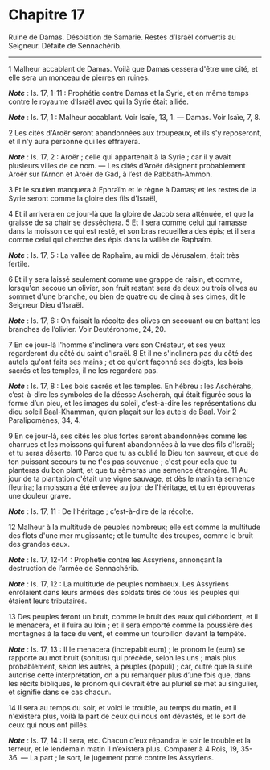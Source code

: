 # Chapitre 17

Ruine de Damas.
Désolation de Samarie.
Restes d’Israël convertis au Seigneur.
Défaite de Sennachérib.

***

1 Malheur accablant de Damas. Voilà que Damas cessera d'être une cité, et elle sera un monceau de pierres en ruines.

***Note*** :  Is. 17, 1-11 : Prophétie contre Damas et la Syrie, et en même temps contre le royaume d’Israël avec qui la Syrie était alliée.

***Note*** :  Is. 17, 1 : Malheur accablant. Voir Isaïe, 13, 1. ― Damas. Voir Isaïe, 7, 8.


2 Les cités d'Aroër seront abandonnées aux troupeaux, et ils s'y reposeront, et il n'y aura personne qui les effrayera.

***Note*** :  Is. 17, 2 : Aroër ; celle qui appartenait à la Syrie ; car il y avait plusieurs villes de ce nom. ― Les cités d’Aroër désignent probablement Aroër sur l’Arnon et Aroër de Gad, à l’est de Rabbath-Ammon.

3 Et le soutien manquera à Ephraïm et le règne à Damas; et les restes de la Syrie seront comme la gloire des fils d'Israël,


4 Et il arrivera en ce jour-là que la gloire de Jacob sera atténuée, et que la graisse de sa chair se desséchera. 5 Et il sera comme celui qui ramasse dans la moisson ce qui est resté, et son bras recueillera des épis; et il sera comme celui qui cherche des épis dans la vallée de Raphaïm.

***Note*** :  Is. 17, 5 : La vallée de Raphaïm, au midi de Jérusalem, était très fertile.

6 Et il y sera laissé seulement comme une grappe de raisin, et comme, lorsqu'on secoue un olivier, son fruit restant sera de deux ou trois olives au sommet d'une branche, ou bien de quatre ou de cinq à ses cimes, dit le Seigneur Dieu d'Israël.

***Note*** :  Is. 17, 6 : On faisait la récolte des olives en secouant ou en battant les branches de l’olivier. Voir Deutéronome, 24, 20.


7 En ce jour-là l'homme s'inclinera vers son Créateur, et ses yeux regarderont du côté du saint d'Israël. 8 Et il ne s'inclinera pas du côté des autels qu'ont faits ses mains ; et ce qu'ont façonné ses doigts, les bois sacrés et les temples, il ne les regardera pas.

***Note*** :  Is. 17, 8 : Les bois sacrés et les temples. En hébreu : les Aschérahs, c’est-à-dire les symboles de la déesse Aschérah, qui était figurée sous la forme d’un pieu, et les images du soleil, c’est-à-dire les représentations du dieu soleil Baal-Khamman, qu’on plaçait sur les autels de Baal. Voir 2 Paralipomènes, 34, 4.


9 En ce jour-là, ses cités les plus fortes seront abandonnées comme les charrues et les moissons qui furent abandonnées à la vue des fils d'Israël; et tu seras déserte. 10 Parce que tu as oublié le Dieu ton sauveur, et que de ton puissant secours tu ne t'es pas souvenue ; c'est pour cela que tu planteras du bon plant, et que tu sèmeras une semence étrangère. 11 Au jour de ta plantation c'était une vigne sauvage, et dès le matin ta semence fleurira; la moisson a été enlevée au jour de l'héritage, et tu en éprouveras une douleur grave.

***Note*** :  Is. 17, 11 : De l’héritage ; c’est-à-dire de la récolte.


12 Malheur à la multitude de peuples nombreux; elle est comme la multitude des flots d'une mer mugissante; et le tumulte des troupes, comme le bruit des grandes eaux.

***Note*** :  Is. 17, 12-14 : Prophétie contre les Assyriens, annonçant la destruction de l’armée de Sennachérib.

***Note*** :  Is. 17, 12 : La multitude de peuples nombreux. Les Assyriens enrôlaient dans leurs armées des soldats tirés de tous les peuples qui étaient leurs tributaires.

13 Des peuples feront un bruit, comme le bruit des eaux qui débordent, et il le menacera, et il fuira au loin ; et il sera emporté comme la poussière des montagnes à la face du vent, et comme un tourbillon devant la tempête.

***Note*** :  Is. 17, 13 : Il le menacera (increpabit eum) ; le pronom le (eum) se rapporte au mot bruit (sonitus) qui précède, selon les uns ; mais plus probablement, selon les autres, à peuples (populi) ; car, outre que la suite autorise cette interprétation, on a pu remarquer plus d’une fois que, dans les récits bibliques, le pronom qui devrait être au pluriel se met au singulier, et signifie dans ce cas chacun.

14 Il sera au temps du soir, et voici le trouble, au temps du matin, et il n'existera plus, voilà la part de ceux qui nous ont dévastés, et le sort de ceux qui nous ont pillés.

***Note*** :  Is. 17, 14 : Il sera, etc. Chacun d’eux répandra le soir le trouble et la terreur, et le lendemain matin il n’existera plus. Comparer à 4 Rois, 19, 35-36. ― La part ; le sort, le jugement porté contre les Assyriens.

